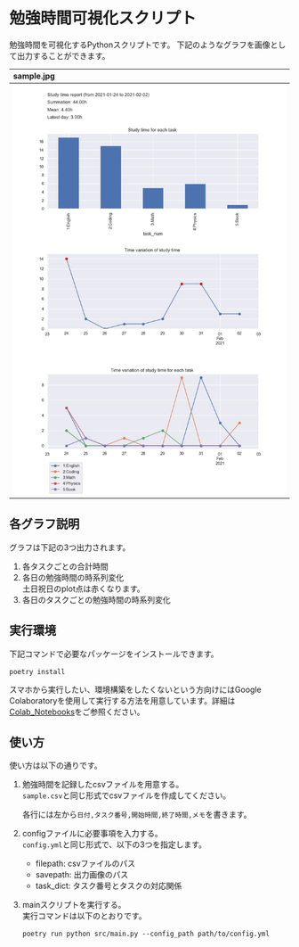 # 勉強時間可視化スクリプト
勉強時間を可視化するPythonスクリプトです。
下記のようなグラフを画像として出力することができます。

|sample.jpg|
| :--- |
|![](./sample/sample.jpg)|

## 各グラフ説明
グラフは下記の3つ出力されます。
1. 各タスクごとの合計時間
1. 各日の勉強時間の時系列変化  
    土日祝日のplot点は赤くなります。
1. 各日のタスクごとの勉強時間の時系列変化

## 実行環境
下記コマンドで必要なパッケージをインストールできます。
```
poetry install
```
スマホから実行したい、環境構築をしたくないという方向けにはGoogle Colaboratoryを使用して実行する方法を用意しています。詳細は[Colab_Notebooks](./Colab_Notebooks)をご参照ください。

## 使い方
使い方は以下の通りです。
1. 勉強時間を記録したcsvファイルを用意する。  
    `sample.csv`と同じ形式でcsvファイルを作成してください。

    各行には左から`日付,タスク番号,開始時間,終了時間,メモ`を書きます。

2. configファイルに必要事項を入力する。  
    `config.yml`と同じ形式で、以下の3つを指定します。
    - filepath: csvファイルのパス
    - savepath: 出力画像のパス
    - task_dict: タスク番号とタスクの対応関係
3. mainスクリプトを実行する。  
    実行コマンドは以下のとおりです。
    ```
    poetry run python src/main.py --config_path path/to/config.yml
    ```



